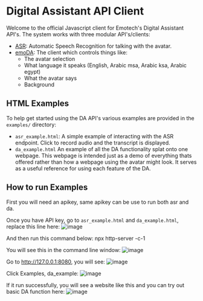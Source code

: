 # Digital Assistant API Client

Welcome to the official Javascript client for Emotech's Digital Assistant API's. The system works with three modular API's/clients:

- [ASR](emoASRV2.js): Automatic Speech Recognition for talking with the avatar.
- [emoDA](emoDA.mjs): The client which controls things like:
  - The avatar selection
  - What language it speaks (English, Arabic msa, Arabic ksa, Arabic egypt)
  - What the avatar says
  - Background

## HTML Examples

To help get started using the DA API's various examples are provided in the `examples/` directory:

- `asr_example.html`: A simple example of interacting with the ASR endpoint. Click to record audio and the transcript is displayed.
- `da_example.html` An example of all the DA functionality splat onto one webpage. This webpage is intended just as a demo of everything thats offered rather than how a webpage using the avatar might look. It serves as a useful reference for using each feature of the DA.

## How to run Examples

First you will need an apikey, same apikey can be use to run both asr and da.

Once you have API key, go to  `asr_example.html` and `da_example.html`, replace this line here: 
![image](https://github.com/user-attachments/assets/39eecc22-5603-4381-beb8-b651a961ab15)

And then run this command below: 
npx http-server -c-1

You will see this in the command line window:
![image](https://github.com/user-attachments/assets/f9f26f0b-fffe-467d-89cb-81488d6e4f0a)


Go to http://127.0.0.1:8080, you will see: ![image](https://github.com/user-attachments/assets/c4499bad-539f-497c-9b36-5f57524690f8)

Click Examples, da_example: ![image](https://github.com/user-attachments/assets/396715f5-d60c-48e8-9ece-3a1f5cf2b780)

If it run successfully, you will see a website like this and you can try out basic DA function here: 
![image](https://github.com/user-attachments/assets/666a99c1-93b0-46d6-b240-bc54a9ea4f27)

